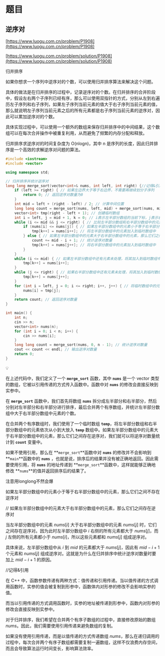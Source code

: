 # 题目

## 逆序对

[https://www.luogu.com.cn/problem/P1908](https://www.luogu.com.cn/problem/P1908)

[https://www.luogu.com.cn/problem/solution/P1908](https://www.luogu.com.cn/problem/solution/P1908)

归并排序

如果你想求一个序列中逆序对的个数，可以使用归并排序算法来解决这个问题。

具体的做法是在归并排序的过程中，记录逆序对的个数。在归并排序的合并阶段中，假设左右两个子序列已经有序，那么可以使用双指针的方式，分别从左到右遍历左子序列和右子序列，如果左子序列当前元素的值大于右子序列当前元素的值，那么就说明左子序列当前元素之后的所有元素都是右子序列当前元素的逆序对，因此可以累加逆序对的个数。

具体实现过程中，可以使用一个额外的数组来保存归并排序中的中间结果，这个数组可以在每次合并操作中被重复利用，从而避免了频繁的内存分配和释放。

归并排序求逆序对的时间复杂度为 O(nlogn)，其中 n 是序列的长度，因此归并排序是一个高效的求解逆序对问题的算法。

```cpp
#include <iostream>
#include <vector>

using namespace std;

// 归并排序并统计逆序对
long long merge_sort(vector<int>& nums, int left, int right) {//记得&引用
    if (left >= right) { // 如果左边界大于等于右边界，不需要再继续划分子序列
        return 0; // 返回逆序对数量为0
    }
    int mid = left + (right - left) / 2; // 计算中间位置
    long long count = merge_sort(nums, left, mid) + merge_sort(nums, mid + 1, right); // 分别对左半部分和右半部分进行递归处理，并将两者的逆序对数量相加
    vector<int> tmp(right - left + 1); // 创建临时数组
    int i = left, j = mid + 1, k = 0; // i表示左半部分数组的当前下标，j表示右半部分数组的当前下标，k表示临时数组的当前下标
    while (i <= mid && j <= right) { // 比较左半部分数组和右半部分数组中的元素
        if (nums[i] <= nums[j]) { // 如果左半部分数组中的元素小于等于右半部分数组中的元素，那么它们之间不存在逆序对
            tmp[k++] = nums[i++]; // 将左半部分数组中的元素加入到临时数组中
        } else { // 如果左半部分数组中的元素大于右半部分数组中的元素，那么它们之间存在逆序对
            count += mid - i + 1; // 统计逆序对数量
            tmp[k++] = nums[j++]; // 将右半部分数组中的元素加入到临时数组中
        }
    }
    while (i <= mid) { // 如果左半部分数组中还有元素未处理，将其加入到临时数组中
        tmp[k++] = nums[i++];
    }
    while (j <= right) { // 如果右半部分数组中还有元素未处理，将其加入到临时数组中
        tmp[k++] = nums[j++];
    }
    for (int i = left, j = 0; i <= right; i++, j++) { // 将临时数组中的元素复制到原数组中
        nums[i] = tmp[j];
    }
    return count; // 返回逆序对数量
}

int main() {
    int n;
    cin >> n;
    vector<int> nums(n);
    for (int i = 0; i < n; i++) {
        cin >> nums[i];
    }
    long long count = merge_sort(nums, 0, n - 1); // 统计逆序对数量
    cout << count << endl; // 输出逆序对数量
    return 0;
}
```

<aside>
💡

在上述代码中，我们定义了一个 **`merge_sort`** 函数，其中 **`nums`** 是一个 vector 类型的数组，它被以引用传递的方式传入函数中。函数中对 **`nums`** 的修改会直接反映到实参中。

在 **`merge_sort`** 函数中，我们首先将数组 **`nums`** 拆分成左半部分和右半部分，然后分别对左半部分和右半部分进行排序，最后合并两个有序数组，并统计左半部分数组中大于右半部分数组中元素的个数。

在合并两个有序数组时，我们使用了一个临时数组 **`temp`**，将左半部分数组和右半部分数组中的元素依次从小到大放入 **`temp`** 数组中。如果左半部分数组中的元素大于右半部分数组中的元素，那么它们之间存在逆序对，我们就可以将逆序对数量统计到 **`count`** 变量中。

如果不使用引用，那么在 **`merge_sort`**函数中对 **`nums`**
 的修改并不会影响到 **`main`**函数中的 **`nums`**
，也就是说，排序后的结果并没有被正确地返回。因此需要使用引用，将 **`nums`**
 的地址传递到 **`merge_sort`**函数中，这样就能够正确地修改 **`nums`**的值并返回排序后的结果了。

</aside>

注意用longlong不然会爆

如果左半部分数组中的元素小于等于右半部分数组中的元素，那么它们之间不存在逆序对

// 如果左半部分数组中的元素大于右半部分数组中的元素，那么它们之间存在逆序对

当左半部分数组中的元素 $nums[i]$ 大于右半部分数组中的元素 $nums[j]$ 时，它们之间存在逆序对。因为此时左半部分数组中 $i$ 右侧的所有元素都大于 $nums[j]$，而 $j$ 左侧的所有元素都小于 $nums[i]$，所以这些元素都和 $nums[j]$ 组成逆序对。

具体来说，左半部分数组中从 $i$ 到 $mid$ 的元素都大于 $nums[j]$，因此有 $mid-i+1$ 个元素和 $nums[j]$ 组成逆序对。这就是为什么在归并排序中统计逆序对数量时要加上 $mid-i+1$ 的原因。

//记得&引用

在 C++ 中，函数参数传递有两种方式：值传递和引用传递。当以值传递的方式调用函数时，实参的值会被复制到形参中，函数体内对形参的修改不会影响实参的值。

而当以引用传递的方式调用函数时，实参的地址被传递到形参中，函数内对形参的修改会直接反映到实参中。

对于归并排序，我们希望在合并两个有序子数组的过程中，直接修改原始的数组 $nums$。因此，我们需要使用引用传递来避免数组的复制。

如果没有使用引用传递，而是以值传递的方式传递数组 $nums$，那么在递归调用的过程中，每次合并两个有序子数组都需要复制一遍数组，这样不仅浪费内存空间，而且会导致算法运行时间变长，影响算法效率。